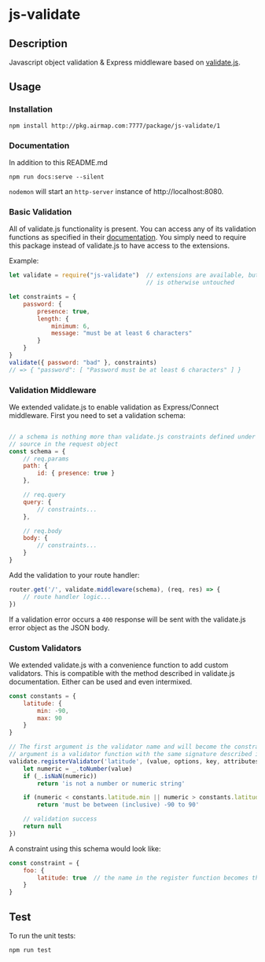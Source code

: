 # js-validate

## Description
Javascript object validation &amp; Express middleware based on [validate.js](http://validatejs.org/).

## Usage

### Installation
```
npm install http://pkg.airmap.com:7777/package/js-validate/1
```

### Documentation
In addition to this README.md
```
npm run docs:serve --silent
```

`nodemon` will start an `http-server` instance of http://localhost:8080.

### Basic Validation
All of validate.js functionality is present. You can access any of its validation
functions as specified in their [documentation](http://validatejs.org/). You simply need
to require this package instead of validate.js to have access to the extensions.

Example:
```javascript
let validate = require("js-validate")  // extensions are available, but the validate.js interface
                                       // is otherwise untouched

let constraints = {
    password: {
        presence: true,
        length: {
            minimum: 6,
            message: "must be at least 6 characters"
        }
    }
}
validate({ password: "bad" }, constraints)
// => { "password": [ "Password must be at least 6 characters" ] }
```

### Validation Middleware
We extended validate.js to enable validation as Express/Connect middleware. First you need
to set a validation schema:
```javascript

// a schema is nothing more than validate.js constraints defined under a key representing their
// source in the request object
const schema = {
    // req.params
    path: {
        id: { presence: true }
    },

    // req.query
    query: {
        // constraints...
    },

    // req.body
    body: {
        // constraints...
    }
}
```

Add the validation to your route handler:
```javascript
router.get('/', validate.middleware(schema), (req, res) => {
    // route handler logic...
})
```

If a validation error occurs a `400` response will be sent with the validate.js error object
as the JSON body.


### Custom Validators
We extended validate.js with a convenience function to add custom validators. This is
compatible with the method described in validate.js documentation. Either can be used and
even intermixed.
```javascript
const constants = {
    latitude: {
        min: -90,
        max: 90
    }
}

// The first argument is the validator name and will become the constraint key. The second
// argument is a validator function with the same signature described in validate.js documentation.
validate.registerValidator('latitude', (value, options, key, attributes) => {
    let numeric = _.toNumber(value)
    if (_.isNaN(numeric))
        return 'is not a number or numeric string'

    if (numeric < constants.latitude.min || numeric > constants.latitude.max)
        return 'must be between (inclusive) -90 to 90'

    // validation success
    return null
})
```

A constraint using this schema would look like:
```javascript
const constraint = {
    foo: {
        latitude: true  // the name in the register function becomes the constraint key
    }
}
```

## Test
To run the unit tests:
```
npm run test
```
